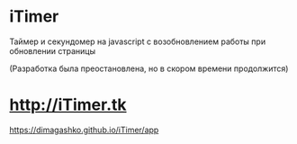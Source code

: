 # iTimer
Таймер и секундомер на javascript с возобновлением работы при обновлении страницы

(Разработка была преостановлена, но в скором времени продолжится)

# http://iTimer.tk

https://dimagashko.github.io/iTimer/app